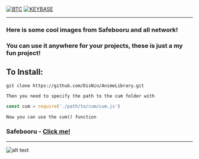 [![BTC](https://img.shields.io/badge/btc-donate-red?color=f08b16&logo=bitcoin)](https://www.blockchain.com/btc/address/bc1q7jzctmsqy88kdr7qw8dzyyr0d36776dx8mnau2)
[![KEYBASE](https://img.shields.io/badge/KEYBASE-d1snIn-blue)](http://keybase.io/d1snln)

***

### Неre is some cool images from Safebooru and all network!
### You can use it anywhere for your projects, these is just a my fun project!

## To Install:

`git clone https://github.com/DisNin/AnimeLibrary.git`

`Then you need to specify the path to the cum folder with`

```javascript
const cum = require('./path/to/cum/cum.js')
```
```
Now you can use the cum() function
```

### Safebooru - [Click me!](https://safebooru.org)

***

![alt text](https://github.com/DisNin/AnimeLibrary/blob/main/random/UV9Ld.png?raw=true)

